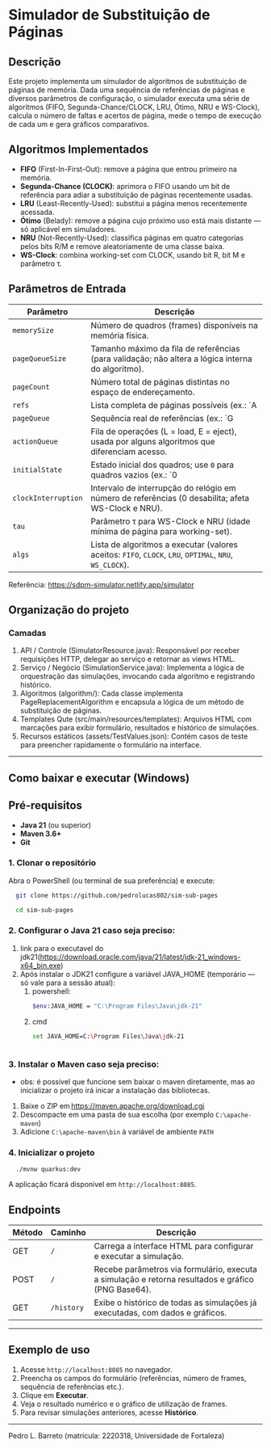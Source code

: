 # Simulador de Substituição de Páginas

## Descrição
Este projeto implementa um simulador de algoritmos de substituição de páginas de memória. Dada uma sequência de referências de páginas e diversos parâmetros de configuração, o simulador executa uma série de algoritmos (FIFO, Segunda-Chance/CLOCK, LRU, Ótimo, NRU e WS-Clock), calcula o número de faltas e acertos de página, mede o tempo de execução de cada um e gera gráficos comparativos.

## Algoritmos Implementados
- **FIFO** (First-In-First-Out): remove a página que entrou primeiro na memória.
- **Segunda-Chance (CLOCK)**: aprimora o FIFO usando um bit de referência para adiar a substituição de páginas recentemente usadas.
- **LRU** (Least-Recently-Used): substitui a página menos recentemente acessada.
- **Ótimo** (Belady): remove a página cujo próximo uso está mais distante — só aplicável em simuladores.
- **NRU** (Not-Recently-Used): classifica páginas em quatro categorias pelos bits R/M e remove aleatoriamente de uma classe baixa.
- **WS-Clock**: combina working-set com CLOCK, usando bit R, bit M e parâmetro τ.

## Parâmetros de Entrada
| Parâmetro           | Descrição                                                                                             |
|---------------------|-------------------------------------------------------------------------------------------------------|
| `memorySize`        | Número de quadros (frames) disponíveis na memória física.                                             |
| `pageQueueSize`     | Tamanho máximo da fila de referências (para validação; não altera a lógica interna do algoritmo).     |
| `pageCount`         | Número total de páginas distintas no espaço de endereçamento.                                         |
| `refs`              | Lista completa de páginas possíveis (ex.: `A|B|C|D|E`).                                               |
| `pageQueue`         | Sequência real de referências (ex.: `G|D|G|C|...`).                                                    |
| `actionQueue`       | Fila de operações (L = load, E = eject), usada por alguns algoritmos que diferenciam acesso.          |
| `initialState`      | Estado inicial dos quadros; use `0` para quadros vazios (ex.: `0|0|A|B|0`).                            |
| `clockInterruption` | Intervalo de interrupção do relógio em número de referências (0 desabilita; afeta WS-Clock e NRU).   |
| `tau`               | Parâmetro τ para WS-Clock e NRU (idade mínima de página para working-set).                             |
| `algs`              | Lista de algoritmos a executar (valores aceitos: `FIFO`, `CLOCK`, `LRU`, `OPTIMAL`, `NRU`, `WS_CLOCK`).|

Referência: https://sdpm-simulator.netlify.app/simulator

## Organização do projeto
### Camadas
1. API / Controle (SimulatorResource.java):
   Responsável por receber requisições HTTP, delegar ao serviço e retornar as views HTML.
2. Serviço / Negócio (SimulationService.java):
   Implementa a lógica de orquestração das simulações, invocando cada algoritmo e registrando histórico.
3. Algoritmos (algorithm/):
   Cada classe implementa PageReplacementAlgorithm e encapsula a lógica de um método de substituição de páginas.
4. Templates Qute (src/main/resources/templates):
   Arquivos HTML com marcações para exibir formulário, resultados e histórico de simulações.
5. Recursos estáticos (assets/TestValues.json):
   Contém casos de teste para preencher rapidamente o formulário na interface.

---

## Como baixar e executar (Windows)

## Pré-requisitos
- **Java 21** (ou superior)
- **Maven 3.6+**
- **Git**


### 1. Clonar o repositório

Abra o PowerShell (ou terminal de sua preferência) e execute:

```bash
  git clone https://github.com/pedrolucas802/sim-sub-pages
```
```bash
  cd sim-sub-pages
```

### 2. Configurar o Java 21 caso seja preciso:
1. link para o executavel do jdk21(https://download.oracle.com/java/21/latest/jdk-21_windows-x64_bin.exe) 
2. Após instalar o JDK21 configure a variável JAVA_HOME (temporário — só vale para a sessão atual):
   1. powershell:
      ```bash
      $env:JAVA_HOME = "C:\Program Files\Java\jdk-21"
      ```
   2. cmd
      ```bash
      set JAVA_HOME=C:\Program Files\Java\jdk-21
    ```
### 3. Instalar o Maven caso seja preciso:
* obs: é possivel que funcione sem baixar o maven diretamente, mas ao inicializar o projeto irá inicar a instalação das bibliotecas.

1. Baixe o ZIP em https://maven.apache.org/download.cgi
2. Descompacte em uma pasta de sua escolha (por exemplo `C:\apache-maven`)
3. Adicione `C:\apache-maven\bin` à variável de ambiente `PATH`


### 4. Inicializar o projeto

```shell script
  ./mvnw quarkus:dev
```

   A aplicação ficará disponível em `http://localhost:8085`.


## Endpoints

| Método | Caminho    | Descrição                                                                                   |
| ------ | ---------- | ------------------------------------------------------------------------------------------- |
| GET    | `/`        | Carrega a interface HTML para configurar e executar a simulação.                            |
| POST   | `/`        | Recebe parâmetros via formulário, executa a simulação e retorna resultados e gráfico (PNG Base64). |
| GET    | `/history` | Exibe o histórico de todas as simulações já executadas, com dados e gráficos.               |

---

## Exemplo de uso

1. Acesse `http://localhost:8085` no navegador.
2. Preencha os campos do formulário (referências, número de frames, sequência de referências etc.).
3. Clique em **Executar**.
4. Veja o resultado numérico e o gráfico de utilização de frames.
5. Para revisar simulações anteriores, acesse **Histórico**.


---

Pedro L. Barreto (matrícula: 2220318, Universidade de Fortaleza)
